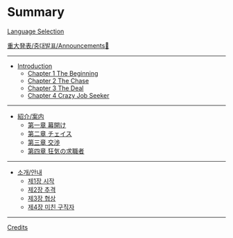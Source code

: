 # Summary
[Language Selection](README.md)

[重大発表/중대발표/Announcements📢](announcement.md)

---

 - [Introduction](Introduction.md)
   - [Chapter 1 The Beginning](en/ch1.md)
   - [Chapter 2 The Chase](en/ch2.md)
   - [Chapter 3 The Deal](en/ch3.md)
   - [Chapter 4 Crazy Job Seeker]()
---
 - [紹介/案内](紹介_案内.md)
   - [第一章 幕開け](jp/ch1.md)
   - [第二章 チェイス](jp/ch2.md)
   - [第三章 交渉](jp/ch3.md)
   - [第四章 狂気の求職者]()
---
 - [소개/안내](소개_안내.md)
   - [제1장 시작](ko/ch1.md)
   - [제2장 추격](ko/ch2.md)
   - [제3장 협상](ko/ch3.md)
   - [제4장 미친 구직자]()

---
[Credits](Credits.md)
